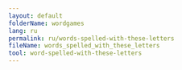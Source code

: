 ```yaml
---
layout: default
folderName: wordgames
lang: ru
permalink: ru/words-spelled-with-these-letters
fileName: words_spelled_with_these_letters
tool: word-spelled-with-these-letters       
---
```

